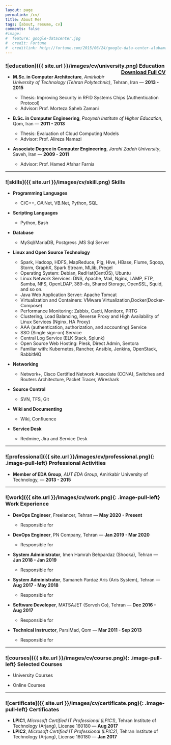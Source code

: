 ```yaml
---
layout: page
permalink: /cv/
title: About Me!
tags: [about, resume, cv]
comments: false
#image:
#  feature: google-datacenter.jpg
#  credit: Fortune
#  creditlink: http://fortune.com/2015/06/24/google-data-center-alabama/
---
```


### ![education]({{ site.url }}/images/cv/university.png) Education <a href="https://ramoghaddam.github.io/cv/" class="btn" style="float:right">Download Full CV</a>

- **M.Sc. in Computer Architecture**, _Amirkabir University of Technology (Tehran Polytechnic)_, Tehran, Iran &mdash; **2013 - 2015**
	- Thesis: Improving Security in RFID Systems Chips (Authentication Protocol)
	- Advisor: Prof. ‪Morteza Saheb Zamani‬

- **B.Sc. in Computer Engineering**, _Pooyesh Institute of Higher Education_, Qom, Iran &mdash; **2011 - 2013**
	- Thesis: Evaluation of Cloud Computing Models
	- Advisor: Prof. Alireza Namazi

- **Associate Degree in Computer Engineering**, _Jarahi Zadeh University_, Saveh, Iran &mdash; **2009 - 2011**
	- Advisor: Prof. Hamed Afshar Farnia
	
---

### ![skills]({{ site.url }}/images/cv/skill.png) Skills

+ **Programming Languages**
	+ C/C++, C#.Net, VB.Net, Python, SQL
	
+ **Scripting Languages**
    + Python, Bash

+ **Database**
	+ MySql/MariaDB, Postgress ,MS Sql Server

+ **Linux and Open Source Technology**
	+ Spark, Hadoop, HDFS, MapReduce, Pig, Hive, HBase, Flume, Sqoop, Storm, GraphX, Spark Stream, MLlib, Pregel
	+ Operating System: Debian, RedHat(CentOS), Ubuntu
	+ Linux Network Services: DNS, Apache, Mail, Nginx, LAMP, FTP, Samba, NFS, OpenLDAP, 389-ds, Shared Storage, OpenSSL, Squid, and so on.
	+ Java Web Application Server: Apache Tomcat
	+ Virtualization and Containers: VMware Virtualization,Docker(Docker-Compose)
	+ Performance Monitoring: Zabbix, Cacti, Monitorx, PRTG
	+ Clustering, Load Balancing, Reverse Proxy and High Availability of Linux Services (Nginx, HA Proxy)
	+ AAA (authentication, authorization, and accounting) Service 
	+ SSO (Single sign-on) Service
	+ Central Log Service (ELK Stack, Splunk)
	+ Open Source Web Hosting: Plesk, Direct Admin, Sentora
	+ Familiar with: Kubernetes, Rancher, Ansible, Jenkins, OpenStack, RabbitMQ
	
+ **Networking**
	+ Network+, Cisco Certified Network Associate (CCNA), Switches and Routers Architecture, Packet Tracer, Wireshark
	
+ **Source Control**
	+ SVN, TFS, Git

+ **Wiki and Documenting**
	+ Wiki, Confluence

+ **Service Desk**
	+ Redmine, Jira and Service Desk

---

### ![professional]({{ site.url }}/images/cv/professional.png){: .image-pull-left} Professional Activities

+ **Member of EDA Group**, _AUT EDA Group_, Amirkabir University of Technology, &mdash; **2013 - 2015**

---


### ![work]({{ site.url }}/images/cv/work.png){: .image-pull-left} Work Experience

+ **DevOps Engineer**, Freelancer, Tehran &mdash; **May 2020 - Present**
	+ Responsible for 

+ **DevOps Engineer**, PN Company, Tehran &mdash; **Jan 2019 - Mar 2020**
	+ Responsible for 

+ **System Administrator**, Imen Hamrah Behpardaz (Shooka), Tehran &mdash; **Jun 2018 - Jan 2019**
	+ Responsible for 

+ **System Administrator**, Samaneh Pardaz Aris (Aris System), Tehran &mdash; **Aug 2017 - May 2018**
	+ Responsible for 

+ **Software Developer**, MATSAJET (Sorveh Co), Tehran &mdash; **Dec 2016 - Aug 2017**
	+ Responsible for 

+ **Technical Instructor**, ParsiMad, Qom &mdash; **Mar 2011 - Sep 2013**
	+ Responsible for 
	
---

### ![courses]({{ site.url }}/images/cv/course.png){: .image-pull-left} Selected Courses

+ University Courses

+ Online Courses


---

### ![certificate]({{ site.url }}/images/cv/certificate.png){: .image-pull-left} Certificates

+ **LPIC1**, _Microsoft Certified IT Professional (LPIC1)_, Tehran Institute of Technology (Arjang), License 160180 &mdash; **Aug 2017**
+ **LPIC2**, _Microsoft Certified IT Professional (LPIC2)_, Tehran Institute of Technology (Arjang), License 160180 &mdash; **Jan 2017**




